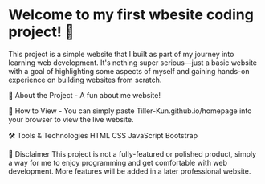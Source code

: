 
# Welcome to my first wbesite coding project! 🎉

This project is a simple website that I built as part of my journey into learning web development. It's nothing super serious—just a basic website with a goal of highlighting some aspects of myself and gaining hands-on experience on building websites from scratch.

🚀 About the Project - A fun about me website!

📂 How to View - You can simply paste Tiller-Kun.github.io/homepage into your browser to view the live website.

🛠️ Tools & Technologies
HTML
CSS
JavaScript
Bootstrap

🔴 Disclaimer
This project is not a fully-featured or polished product, simply a way for me to enjoy programming and get comfortable with web development. More features will be added in a later professional website.
